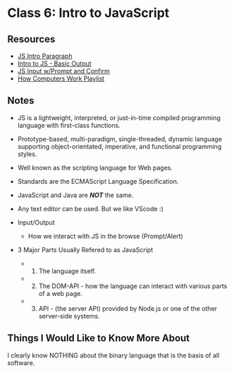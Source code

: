 # Class 6: Intro to JavaScript

## Resources

* [JS Intro Paragraph](https://developer.mozilla.org/en-US/docs/Web/JavaScript)
* [Intro to JS - Basic Output](https://code-maven.com/introduction-to-javascript)
* [JS Input w/Prompt and Confirm](https://code-maven.com/javascript-input-with-prompt-and-confirm)
* [How Computers Work Playlist](https://www.youtube.com/playlist?list=PLzdnOPI1iJNcsRwJhvksEo1tJqjIqWbN-)

## Notes

* JS is a lightweight, interpreted, or just-in-time compiled programming language with first-class functions.
* Prototype-based, multi-paradigm, single-threaded, dynamic language supporting object-orientated, imperative, and functional programming styles. 
* Well known as the scripting language for Web pages.
* Standards are the ECMAScript Language Specification.
* JavaScript and Java are **_NOT_** the same.
* Any text editor can be used. But we like VScode :)
* Input/Output
  * How we interact with JS in the browse (Prompt/Alert)

* 3 Major Parts Usually Refered to as JavaScript
  * 1. The language itself.
  * 2. The DOM-API - how the language can interact with various parts of a web page.
  * 3. API - (the server API) provided by Node.js or one of the other server-side systems.


## Things I Would Like to Know More About

I clearly know NOTHING about the binary language that is the basis of all software. 